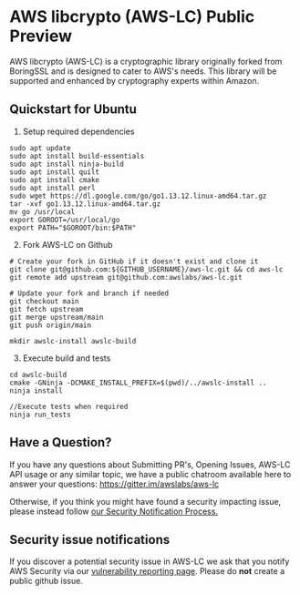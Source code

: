 # AWS libcrypto (AWS-LC) Public Preview

AWS libcrypto (AWS-LC) is a cryptographic library originally forked from BoringSSL and is designed to cater to AWS's needs.  This library will be supported and enhanced by cryptography experts within Amazon.

## Quickstart for Ubuntu
1. Setup required dependencies
```
sudo apt update
sudo apt install build-essentials
sudo apt install ninja-build
sudo apt install quilt
sudo apt install cmake
sudo apt install perl
sudo wget https://dl.google.com/go/go1.13.12.linux-amd64.tar.gz
tar -xvf go1.13.12.linux-amd64.tar.gz
mv go /usr/local
export GOROOT=/usr/local/go
export PATH="$GOROOT/bin:$PATH"
```
2. Fork AWS-LC on Github
```
# Create your fork in GitHub if it doesn't exist and clone it
git clone git@github.com:${GITHUB_USERNAME}/aws-lc.git && cd aws-lc
git remote add upstream git@github.com:awslabs/aws-lc.git

# Update your fork and branch if needed
git checkout main
git fetch upstream
git merge upstream/main
git push origin/main

mkdir awslc-install awslc-build
```
3. Execute build and tests
```
cd awslc-build
cmake -GNinja -DCMAKE_INSTALL_PREFIX=$(pwd)/../awslc-install ..
ninja install

//Execute tests when required
ninja run_tests

```

## Have a Question?
If you have any questions about Submitting PR's, Opening Issues, AWS-LC API usage or any similar topic, we have a public chatroom available here to answer your questions: https://gitter.im/awslabs/aws-lc

Otherwise, if you think you might have found a security impacting issue, please instead follow [our Security Notification Process.](#security-issue-notifications)

## Security issue notifications
If you discover a potential security issue in AWS-LC we ask that you notify
AWS Security via our [vulnerability reporting page](http://aws.amazon.com/security/vulnerability-reporting/). Please do **not** create a public github issue. 
